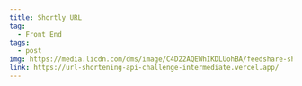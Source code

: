 ```yaml
---
title: Shortly URL
tag:
  - Front End
tags:
  - post
img: https://media.licdn.com/dms/image/C4D22AQEWhIKDLUohBA/feedshare-shrink_800/0/1678709250734?e=1689811200&v=beta&t=aiBKuWQrj5DPxWJ-we9h9nSzbKNj0v9WALl9zBu1kAc
link: https://url-shortening-api-challenge-intermediate.vercel.app/
---
```

